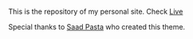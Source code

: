 This is the repository of my personal site. Check <a href="https://techiesalman.com/" target="_blank">Live</a> <br />

Special thanks to <a href="https://github.com/saadpasta/developerFolio" target="_blank">Saad Pasta</a> who created this theme.
